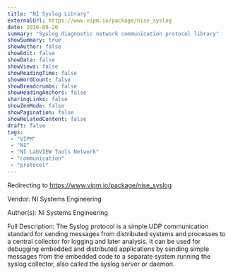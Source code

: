 ```yaml
---
title: "NI Syslog Library"
externalUrl: https://www.vipm.io/package/nise_syslog
date: 2016-09-20
summary: "Syslog diagnostic network communication protocol library"
showSummary: true
showAuthor: false
showEdit: false
showData: false
showViews: false
showReadingTime: false
showWordCount: false
showBreadcrumbs: false
showHeadingAnchors: false
sharingLinks: false
showZenMode: false
showPagination: false
showRelatedContent: false
draft: false
tags:
 - "VIPM"
 - "NI"
 - "NI LabVIEW Tools Network"
 - "communication"
 - "protocol"
---
```


Redirecting to https://www.vipm.io/package/nise_syslog

Vendor: NI Systems Engineering

Author(s): NI Systems Engineering
 
Full Description:
The Syslog protocol is a simple UDP communication standard for sending messages from distributed systems and processes to a central collector for logging and later analysis. It can be used for debugging embedded and distributed applications by sending simple messages from the embedded code to a separate system running the syslog collector, also called the syslog server or daemon.